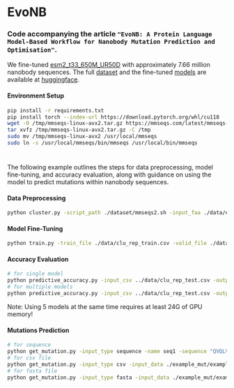 # EvoNB
### Code accompanying the article `"EvoNB: A Protein Language Model-Based Workflow for Nanobody Mutation Prediction and Optimisation"`.

We fine-tuned [esm2_t33_650M_UR50D](https://github.com/facebookresearch/esm?tab=readme-ov-file) with approximately 7.66 million nanobody sequences. The full [dataset](https://huggingface.co/datasets/Dannyang/Nanobody_Sequence_Dataset) and the fine-tuned [models](https://huggingface.co/Dannyang/EvoNB_1) are available at [huggingface](https://huggingface.co/).    

#### Environment Setup
```bash
pip install -r requirements.txt
pip install torch --index-url https://download.pytorch.org/whl/cu118
wget -O /tmp/mmseqs-linux-avx2.tar.gz https://mmseqs.com/latest/mmseqs-linux-avx2.tar.gz
tar xvfz /tmp/mmseqs-linux-avx2.tar.gz -C /tmp
sudo mv /tmp/mmseqs-linux-avx2 /usr/local/mmseqs
sudo ln -s /usr/local/mmseqs/bin/mmseqs /usr/local/bin/mmseqs
```
#
The following example outlines the steps for data preprocessing, model fine-tuning, and accuracy evaluation, along with guidance on using the model to predict mutations within nanobody sequences.

#### Data Preprocessing
```bash
python cluster.py -script_path ./dataset/mmseqs2.sh -input_faa ./data/example.fasta -mmseq_db_home ./data -db_name prot90 -min_cov 0.8 -min_id 0.9 -threads_num 8 -output_csv ./data/clu_rep.csv -validation_set_number 20 -test_set_number 20 -seed 42
```

#### Model Fine-Tuning
```bash
python train.py -train_file ./data/clu_rep_train.csv -valid_file ./data/clu_rep_validation.csv -test_file ./data/clu_rep_test.csv -model_checkpoint esm2_t33_650M_UR50D/ -datasets_dir ./data/example-dataset -output_model_dir model_tfd -seed 42 -device cuda
```

#### Accuracy Evaluation
```bash
# for single model
python predictive_accuracy.py -input_csv ../data/clu_rep_test.csv -output_csv ./out_pred.csv -models EvoNB_1 -device cuda
# for multiple models
python predictive_accuracy.py -input_csv ../data/clu_rep_test.csv -output_csv ./out_pred.csv -models EvoNB_1+EvoNB_2+EvoNB_3+EvoNB_4+EvoNB_5 -device cuda
```
Note: Using 5 models at the same time requires at least 24G of GPU memory!

#### Mutations Prediction
```bash
# for sequence
python get_mutation.py -input_type sequence -name seq1 -sequence "QVQLVESGGGLVQSGGSLRLSCAASGSIFRTTGMNWYRQTPEKQREWVALITSHGTTSYAASVEGRFTISRDSAGTTVYLQMNSLKPEDAGVYYCTTRGYWGQGTQVTVSS" -output_csv out_mut.csv -model_checkpoints EvoNB_1+EvoNB_2+EvoNB_3+EvoNB_4+EvoNB_5 -n 5 -device cuda
# for csv file
python get_mutation.py -input_type csv -input_data ./example_mut/example.csv -output_csv out_mut.csv -model_checkpoints EvoNB_1+EvoNB_2+EvoNB_3+EvoNB_4+EvoNB_5 -n 5 -device cuda
# for fasta file
python get_mutation.py -input_type fasta -input_data ./example_mut/example.fasta -output_csv out_mut.csv -model_checkpoints EvoNB_1+EvoNB_2+EvoNB_3+EvoNB_4+EvoNB_5 -n 5 -device cuda
```
